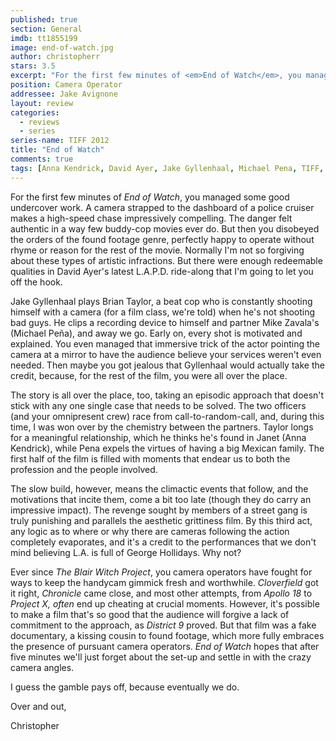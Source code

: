 ```yaml
---
published: true
section: General
imdb: tt1855199
image: end-of-watch.jpg
author: christopherr
stars: 3.5
excerpt: "For the first few minutes of <em>End of Watch</em>, you managed some good undercover work."
position: Camera Operator
addressee: Jake Avignone
layout: review
categories:
  - reviews
  - series
series-name: TIFF 2012
title: "End of Watch"
comments: true
tags: [Anna Kendrick, David Ayer, Jake Gyllenhaal, Michael Pena, TIFF, Uncategorized]
---
```

For the first few minutes of _End of Watch_, you managed some good undercover work. A camera strapped to the dashboard of a police cruiser makes a high-speed chase impressively compelling. The danger felt authentic in a way few buddy-cop movies ever do. But then you disobeyed the orders of the found footage genre, perfectly happy to operate without rhyme or reason for the rest of the movie.  Normally I'm not so forgiving about these types of artistic infractions. But there were enough redeemable qualities in David Ayer's latest L.A.P.D. ride-along that I'm going to let you off the hook.

Jake Gyllenhaal plays Brian Taylor, a beat cop who is constantly shooting himself with a camera (for a film class, we're told) when he's not shooting bad guys. He clips a recording device to himself and partner Mike Zavala's (Michael Peña), and away we go. Early on, every shot is motivated and explained. You even managed that immersive trick of the actor pointing the camera at a mirror to have the audience believe your services weren't even needed. Then maybe you got jealous that Gyllenhaal would actually take the credit, because, for the rest of the film, you were all over the place.

The story is all over the place, too, taking an episodic approach that doesn't stick with any one single case that needs to be solved. The two officers (and your omnipresent crew) race from call-to-random-call, and, during this time, I was won over by the chemistry between the partners. Taylor longs for a meaningful relationship, which he thinks he's found in Janet (Anna Kendrick), while Pena expels the virtues of having a big Mexican family. The first half of the film is filled with moments that endear us to both the profession and the people involved.

The slow build, however, means the climactic events that follow, and the motivations that incite them, come a bit too late (though they do carry an impressive impact). The revenge sought by members of a street gang is truly punishing and parallels the aesthetic grittiness film. By this third act, any logic as to where or why there are cameras following the action completely evaporates, and it's a credit to the performances that we don't mind believing L.A. is full of George Hollidays. Why not?

Ever since _The Blair Witch Project_, you camera operators have fought for ways to keep the handycam gimmick fresh and worthwhile. _Cloverfield_ got it right, _Chronicle_ came close, and most other attempts, from _Apollo 18_ to _Project X, often_ end up cheating at crucial moments. However, it's possible to make a film that's so good that the audience will forgive a lack of commitment to the approach, as _District 9_ proved.  But that film was a fake documentary, a kissing cousin to found footage, which more fully embraces the presence of pursuant camera operators. _End of Watch_ hopes that after five minutes we'll just forget about the set-up and settle in with the crazy camera angles.

I guess the gamble pays off, because eventually we do. 

Over and out,

Christopher
